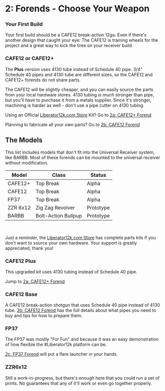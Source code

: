 # 2: Forends - Choose Your Weapon

### Your First Build

Your first build should be a CAFE12 break-action 12ga.
Even if there's another design that caught your eye: The CAFE12 is training
wheels for the project and a great way to kick the tires on your receiver build.

### CAFE12 or CAFE12+
The **Plus** version uses 4130 tube instead of Schedule 40 pipe.
3/4" Schedule 40 pipes and 4130 tube are different sizes, so the
CAFE12 and CAFE12+ forends do not share parts.

The CAFE12 will be slightly cheaper, and you can easily source the parts from
your local hardware stores. 4130 tubing is *much* stronger than pipe, but you'll
have to purchase it from a metals supplier. Since it's stronger, machining is
harder as well - don't use a pipe cutter on 4130 tubing.

Using an Official [Liberator12k.com Store](https://liberator12k.com/store/) Kit?
Go to [2a: CAFE12+ Forend](TopBreak_CAFE12+.md)

Planning to fabricate all your own parts?
Go to [2b: CAFE12 Forend](TopBreak_CAFE12.md)

## The Models
This list includes models that don't fit into the Universal Receiver system,
like BARBB.
Most of these forends can be mounted to the universal receiver without
modification.

| Model    | Class               | Status    |
|----------|-------------------- |-----------|
| CAFE12+  | Top Break           | Alpha     |
| CAFE12   | Top Break           | Alpha     |
| FP37     | Top Break           | Alpha     |
| ZZR 6x12 | Zig Zag Revolver    | Prototype |
| BARBB    | Bolt-Action Bullpup | Prototype |
<br/>

Just a reminder, the [Liberator12k.com Store](https://liberator12k.com/store/)
has complete parts kits if you don't want to source your own hardware.
Your support is greatly appreciated, thank you!

### CAFE12 Plus
This upgraded kit uses 4130 tubing instead of Schedule 40 pipe.

Jump to [2a: CAFE12+ Forend](TopBreak_CAFE12+.md)

### CAFE12 Base
A CAFE12 break-action shotgun that uses Schedule 40 pipe instead of 4130 tube.
[2b: CAFE12 Forend](TopBreak_CAFE12.md) has the full details
about what pipes you need to buy and tips for how to prepare them.

### FP37
The FP37 was mostly "For Fun" and because it was an easy demonstration of how
flexible the \#Liberator12k platform can be.

[2c: FP37 Forend](TopBreak_FP37.md) will put a flare launcher
in your hands.

### ZZR6x12
Still a work-in-progress, but there's enough here that you could run a set of
prints. No guarantees that any of it'll work or even go together properly.

